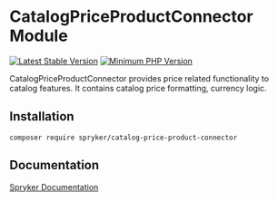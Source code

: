# CatalogPriceProductConnector Module
[![Latest Stable Version](https://poser.pugx.org/spryker/catalog-price-product-connector/v/stable.svg)](https://packagist.org/packages/spryker/catalog-price-product-connector)
[![Minimum PHP Version](https://img.shields.io/badge/php-%3E%3D%207.4-8892BF.svg)](https://php.net/)

CatalogPriceProductConnector provides price related functionality to catalog features. It contains catalog price formatting, currency logic.

## Installation

```
composer require spryker/catalog-price-product-connector
```

## Documentation

[Spryker Documentation](https://docs.spryker.com)
